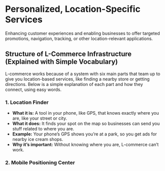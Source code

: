 # Personalized, Location-Specific Services

Enhancing customer experiences and enabling businesses to offer targeted promotions, navigation, tracking, or other location-relevant applications.

## Structure of L-Commerce Infrastructure (Explained with Simple Vocabulary)

L-commerce works because of a system with six main parts that team up to give you location-based services, like finding a nearby store or getting directions. Below is a simple explanation of each part and how they connect, using easy words.

### 1. Location Finder

- **What it is:** A tool in your phone, like GPS, that knows exactly where you are, like your street or city.
- **What it does:** It finds your spot on the map so businesses can send you stuff related to where you are.
- **Example:** Your phone’s GPS shows you’re at a park, so you get ads for nearby ice cream shops.
- **Why it’s important:** Without knowing where you are, L-commerce can’t work.

### 2. Mobile Positioning Center